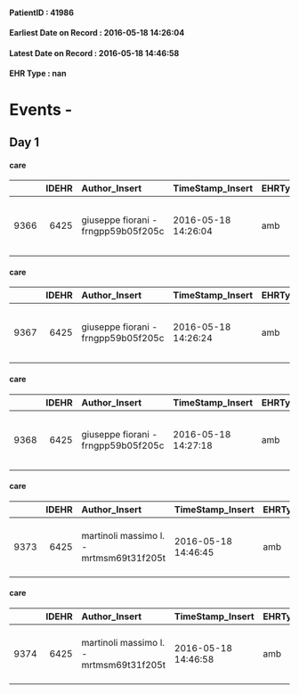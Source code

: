 
#### PatientID : 41986
#### Earliest Date on Record : 2016-05-18 14:26:04
#### Latest Date on Record : 2016-05-18 14:46:58
#### EHR Type : nan

# Events - 

## Day 1

#### care
|      |   IDEHR | Author_Insert                       | TimeStamp_Insert    | EHRType   |   PatientID |   IDGESTIONE_AUSILI |   opt_annulla_consegna | dt_Ric_consegna     | opt_ausilio                                     |
|-----:|--------:|:------------------------------------|:--------------------|:----------|------------:|--------------------:|-----------------------:|:--------------------|:------------------------------------------------|
| 9366 |    6425 | giuseppe fiorani - frngpp59b05f205c | 2016-05-18 14:26:04 | amb       |       41986 |                9261 |                      0 | 2016-05-18 00:00:00 | electronic articulated bed with side rails # 14 |

#### care
|      |   IDEHR | Author_Insert                       | TimeStamp_Insert    | EHRType   |   PatientID |   IDGESTIONE_AUSILI |   opt_annulla_consegna | dt_Ric_consegna     | opt_ausilio                             |
|-----:|--------:|:------------------------------------|:--------------------|:----------|------------:|--------------------:|-----------------------:|:--------------------|:----------------------------------------|
| 9367 |    6425 | giuseppe fiorani - frngpp59b05f205c | 2016-05-18 14:26:24 | amb       |       41986 |                9262 |                      0 | 2016-05-18 00:00:00 | antid air mattress with compressor # 16 |

#### care
|      |   IDEHR | Author_Insert                       | TimeStamp_Insert    | EHRType   |   PatientID |   IDGESTIONE_AUSILI |   opt_annulla_consegna | ds_note_x                                            | dt_Ric_consegna     | opt_ausilio                             |
|-----:|--------:|:------------------------------------|:--------------------|:----------|------------:|--------------------:|-----------------------:|:-----------------------------------------------------|:--------------------|:----------------------------------------|
| 9368 |    6425 | giuseppe fiorani - frngpp59b05f205c | 2016-05-18 14:27:18 | amb       |       41986 |                9263 |                      0 | pcs in discharge. contact daughter alice 338/8061062 | 2016-05-18 00:00:00 | antid air mattress with compressor # 16 |

#### care
|      |   IDEHR | Author_Insert                           | TimeStamp_Insert    | EHRType   |   PatientID |   IDGESTIONE_AUSILI |   ds_ncons |   opt_annulla_consegna | ds_note_x                                            | dt_Ric_consegna     | dt_ric_cons_forn    | opt_ausilio                             |
|-----:|--------:|:----------------------------------------|:--------------------|:----------|------------:|--------------------:|-----------:|-----------------------:|:-----------------------------------------------------|:--------------------|:--------------------|:----------------------------------------|
| 9373 |    6425 | martinoli massimo l. - mrtmsm69t31f205t | 2016-05-18 14:46:45 | amb       |       41986 |                9268 |      27864 |                      0 | pcs in discharge. contact daughter alice 338/8061062 | 2016-05-18 00:00:00 | 2016-05-18 00:00:00 | antid air mattress with compressor # 16 |

#### care
|      |   IDEHR | Author_Insert                           | TimeStamp_Insert    | EHRType   |   PatientID |   IDGESTIONE_AUSILI |   ds_ncons |   opt_annulla_consegna | dt_Ric_consegna     | dt_ric_cons_forn    | opt_ausilio                                     |
|-----:|--------:|:----------------------------------------|:--------------------|:----------|------------:|--------------------:|-----------:|-----------------------:|:--------------------|:--------------------|:------------------------------------------------|
| 9374 |    6425 | martinoli massimo l. - mrtmsm69t31f205t | 2016-05-18 14:46:58 | amb       |       41986 |                9269 |      27864 |                      0 | 2016-05-18 00:00:00 | 2016-05-18 00:00:00 | electronic articulated bed with side rails # 14 |



